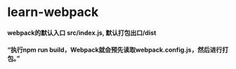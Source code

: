 # learn-webpack

#### webpack的默认入口 src/index.js, 默认打包出口/dist
#### “执行npm run build，Webpack就会预先读取webpack.config.js，然后进行打包。”